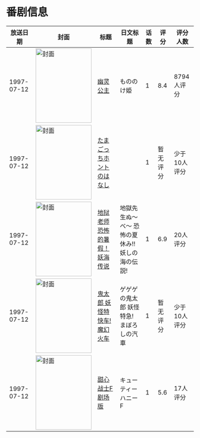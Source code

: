 # 番剧信息

|放送日期|封面|标题|日文标题|话数|评分|评分人数|
|---|---|---|---|---|---|---|
|1997-07-12|<img src="//lain.bgm.tv/pic/cover/c/06/eb/310_C0oq0.jpg" alt="封面" style="width:150px;height:200px;object-fit:cover;">|[幽灵公主](https://bangumi.tv/subject/310)|もののけ姫|1|8.4|8794人评分|
|1997-07-12|<img src="//lain.bgm.tv/pic/cover/c/b4/be/84051_Rc6LL.jpg" alt="封面" style="width:150px;height:200px;object-fit:cover;">|[たまごっちホントのはなし](https://bangumi.tv/subject/84051)||1|暂无评分|少于10人评分|
|1997-07-12|<img src="//lain.bgm.tv/pic/cover/c/c0/b2/158800_1P11e.jpg" alt="封面" style="width:150px;height:200px;object-fit:cover;">|[地狱老师 恐怖的暑假！妖海传说](https://bangumi.tv/subject/158800)|地獄先生ぬ〜べ〜 恐怖の夏休み!! 妖しの海の伝説!|1|6.9|20人评分|
|1997-07-12|<img src="//lain.bgm.tv/pic/cover/c/5a/b8/211099_tpR72.jpg" alt="封面" style="width:150px;height:200px;object-fit:cover;">|[鬼太郎 妖怪特快车! 魔幻火车](https://bangumi.tv/subject/211099)|ゲゲゲの鬼太郎 妖怪特急! まぼろしの汽車|1|暂无评分|少于10人评分|
|1997-07-12|<img src="//lain.bgm.tv/pic/cover/c/cf/2c/233647_N6nHl.jpg" alt="封面" style="width:150px;height:200px;object-fit:cover;">|[甜心战士F 剧场版](https://bangumi.tv/subject/233647)|キューティーハニーF|1|5.6|17人评分|
